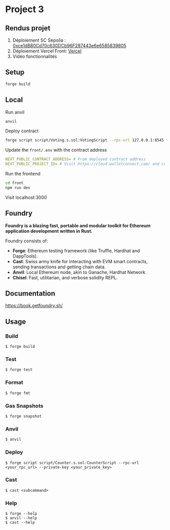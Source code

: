 # Project 3

## Rendus projet
1. Déploiement SC Sepolia : [0xce1dB80Cd70c630DCb96F287443e6e6585839805](https://sepolia.etherscan.io/address/0xce1dB80Cd70c630DCb96F287443e6e6585839805)
2. Déploiement Vercel Front: [Vercel](https://alyra-projet3-4ictil86p-aaudelins-projects.vercel.app/)
3. Vidéo fonctionnalités


## Setup
```bash
forge build
```

## Local

Run anvil
```bash
anvil
```

Deploy contract
```bash
forge script script/Voting.s.sol:VotingScript --rpc-url 127.0.0.1:8545 --private-key $PRIVATE_KEY --broadcast
```

Update the `front/.env` with the contract address
```yml
NEXT_PUBLIC_CONTRACT_ADDRESS= # From deployed contract address
NEXT_PUBLIC_PROJECT_ID= # Visit https://cloud.walletconnect.com/ and create a project. See https://www.rainbowkit.com/docs/installation
```

Run the frontend
```bash
cd front
npm run dev
```

Visit localhost:3000

## Foundry

**Foundry is a blazing fast, portable and modular toolkit for Ethereum application development written in Rust.**

Foundry consists of:

-   **Forge**: Ethereum testing framework (like Truffle, Hardhat and DappTools).
-   **Cast**: Swiss army knife for interacting with EVM smart contracts, sending transactions and getting chain data.
-   **Anvil**: Local Ethereum node, akin to Ganache, Hardhat Network.
-   **Chisel**: Fast, utilitarian, and verbose solidity REPL.

## Documentation

https://book.getfoundry.sh/

## Usage

### Build

```shell
$ forge build
```

### Test

```shell
$ forge test
```

### Format

```shell
$ forge fmt
```

### Gas Snapshots

```shell
$ forge snapshot
```

### Anvil

```shell
$ anvil
```

### Deploy

```shell
$ forge script script/Counter.s.sol:CounterScript --rpc-url <your_rpc_url> --private-key <your_private_key>
```

### Cast

```shell
$ cast <subcommand>
```

### Help

```shell
$ forge --help
$ anvil --help
$ cast --help
```
